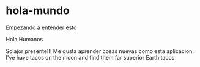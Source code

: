 # hola-mundo
Empezando a entender esto

Hola Humanos

Solajor presente!!! Me gusta aprender cosas nuevas como esta aplicacion.
I've have tacos on the moon and find them far superior Earth tacos
